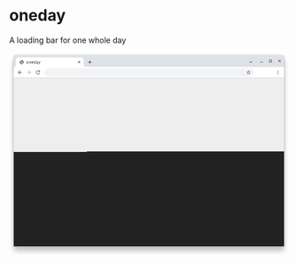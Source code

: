 # oneday

A loading bar for one whole day

![application screenshot, showing a white progress bar on a black background](./screenshot.png)